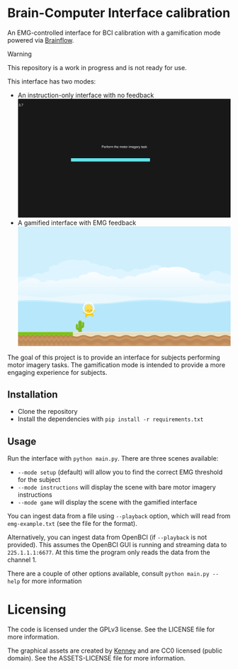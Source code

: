 # Brain-Computer Interface calibration

An EMG-controlled interface for BCI calibration with a gamification mode powered via [Brainflow](https://brainflow.org/).

> [!WARNING]  
> This repository is a work in progress and is not ready for use.

This interface has two modes:
* An instruction-only interface with no feedback
![Instruction-only interface](./README-instructions.png)
* A gamified interface with EMG feedback
![Gamified interface](./README-game.png)

The goal of this project is to provide an interface for subjects performing motor imagery tasks. The gamification mode is intended to provide a more engaging experience for subjects.

## Installation

* Clone the repository
* Install the dependencies with `pip install -r requirements.txt`

## Usage
Run the interface with `python main.py`. There are three scenes available:
  * `--mode setup` (default) will allow you to find the correct EMG threshold for the subject
  * `--mode instructions` will display the scene with bare motor imagery instructions
  * `--mode game` will display the scene with the gamified interface

You can ingest data from a file using `--playback` option, which will read from `emg-example.txt` (see the file for the format).

Alternatively, you can ingest data from OpenBCI (if `--playback` is not provided). This assumes the OpenBCI GUI is running and streaming data to `225.1.1.1:6677`. At this time the program only reads the data from the channel 1.

There are a couple of other options available, consult `python main.py --help` for more information

# Licensing

The code is licensed under the GPLv3 license. See the LICENSE file for more information.

The graphical assets are created by [Kenney](https://kenney.nl) and are CC0 licensed (public domain). See the ASSETS-LICENSE file for more information.
